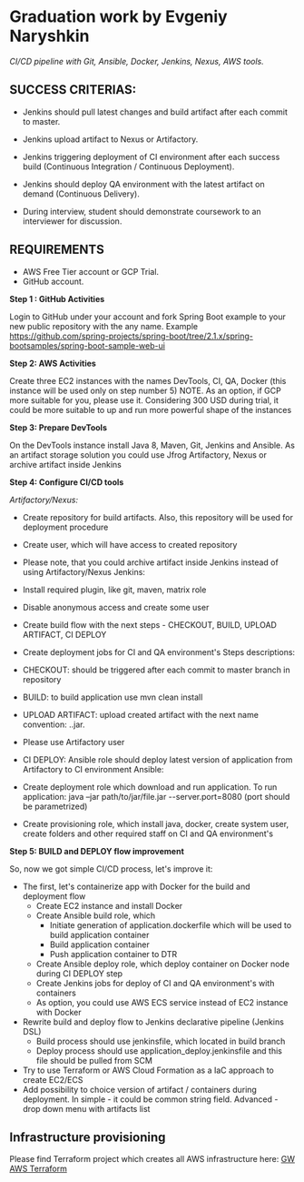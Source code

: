 # Graduation work by Evgeniy Naryshkin
*CI/CD pipeline with Git, Ansible, Docker, Jenkins, Nexus, AWS tools.*

## SUCCESS CRITERIAS:

- Jenkins should pull latest changes and build artifact after each commit to master.

- Jenkins upload artifact to Nexus or Artifactory.

- Jenkins triggering deployment of CI environment after each success build (Continuous Integration /
Continuous Deployment).

- Jenkins should deploy QA environment with the latest artifact on demand (Continuous Delivery).

- During interview, student should demonstrate coursework to an interviewer for discussion.

## REQUIREMENTS

- AWS Free Tier account or GCP Trial.
- GitHub account.

**Step 1 : GitHub Activities**

  Login to GitHub under your account and fork Spring Boot example to your new public repository with
the any name.
  Example https://github.com/spring-projects/spring-boot/tree/2.1.x/spring-bootsamples/spring-boot-sample-web-ui


**Step 2: AWS Activities**

  Create three EC2 instances with the names DevTools, CI, QA, Docker (this instance will be used
only on step number 5)
  NOTE. As an option, if GCP more suitable for you, please use it. Considering 300 USD during trial, it
could be more suitable to up and run more powerful shape of the instances

**Step 3: Prepare DevTools**

  On the DevTools instance install Java 8, Maven, Git, Jenkins and Ansible. As an artifact storage
solution you could use Jfrog Artifactory, Nexus or archive artifact inside Jenkins

**Step 4: Configure CI/CD tools**

*Artifactory/Nexus:*
- Create repository for build artifacts. Also, this repository will be used for deployment procedure
- Create user, which will have access to created repository
- Please note, that you could archive artifact inside Jenkins instead of using Artifactory/Nexus
Jenkins:
- Install required plugin, like git, maven, matrix role
- Disable anonymous access and create some user
- Create build flow with the next steps - CHECKOUT, BUILD, UPLOAD ARTIFACT, CI DEPLOY
- Create deployment jobs for CI and QA environment's
Steps descriptions:
- CHECKOUT: should be triggered after each commit to master branch in repository
- BUILD: to build application use mvn clean install
- UPLOAD ARTIFACT: upload created artifact with the next name convention: <applicationname>.<build-version>.jar.
- Please use Artifactory user

- CI DEPLOY: Ansible role should deploy latest version of application from Artifactory to CI
environment
Ansible:
- Create deployment role which download and run application. To run application: java –jar
path/to/jar/file.jar --server.port=8080 (port should be parametrized)
- Create provisioning role, which install java, docker, create system user, create folders and other
required staff on CI and QA environment's

**Step 5: BUILD and DEPLOY flow improvement**

So, now we got simple CI/CD process, let's improve it:
- The first, let's containerize app with Docker for the build and deployment flow
  - Create EC2 instance and install Docker
  - Create Ansible build role, which
    - Initiate generation of application.dockerfile which will be used to build application container
    - Build application container
    - Push application container to DTR
  - Create Ansible deploy role, which deploy container on Docker node during CI DEPLOY step
  - Create Jenkins jobs for deploy of CI and QA environment's with containers
  - As option, you could use AWS ECS service instead of EC2 instance with Docker
- Rewrite build and deploy flow to Jenkins declarative pipeline (Jenkins DSL)
  - Build process should use jenkinsfile, which located in build branch
  - Deploy process should use application_deploy.jenkinsfile and this file should be pulled from SCM
- Try to use Terraform or AWS Cloud Formation as a IaC approach to create EC2/ECS  
- Add possibility to choice version of artifact / containers during deployment. In simple - it could be
common string field. Advanced - drop down menu with artifacts list


## Infrastructure provisioning

Please find Terraform project which creates all AWS infrastructure here:
<a href="https://github.com/aurcame/aws-tf-GW.git">GW AWS Terraform</a>
